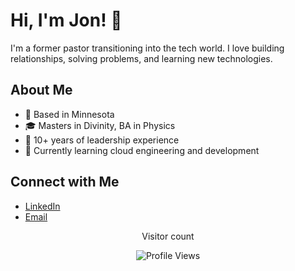 # Hi, I'm Jon! 👋

I'm a former pastor transitioning into the tech world. I love building relationships, solving problems, and learning new technologies.

## About Me
- 📍 Based in Minnesota
- 🎓 Masters in Divinity, BA in Physics  
- 💼 10+ years of leadership experience
- 🌱 Currently learning cloud engineering and development

## Connect with Me
- [LinkedIn](https://www.linkedin.com/in/jon-zeldenrust-39643578/)
- [Email](mailto:jonzeldenrust@gmail.com)

<div align="center">
  <p>Visitor count</p>
  <img src="https://komarev.com/ghpvc/?username=YOUR_USERNAME&color=blue" alt="Profile Views" />
</div>

<!---
We10Grad/We10Grad is a ✨ special ✨ repository because its `README.md` (this file) appears on your GitHub profile.
You can click the Preview link to take a look at your changes.
--->

